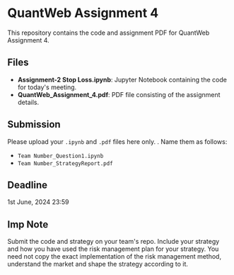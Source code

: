 # QuantWeb Assignment 4

This repository contains the code and assignment PDF for QuantWeb Assignment 4.

## Files

- **Assignment-2 Stop Loss.ipynb**: Jupyter Notebook containing the code for today's meeting.
- **QuantWeb_Assignment_4.pdf**: PDF file consisting of the assignment details.

## Submission

Please upload your `.ipynb`  and `.pdf` files here only. . Name them as follows:

- `Team Number_Question1.ipynb`
- `Team Number_StrategyReport.pdf`

## Deadline

1st June, 2024 23:59

## Imp Note


Submit the code and strategy on your team's repo. Include your strategy and how you have used the risk management plan for your strategy. You need not copy the exact implementation of the risk management method, understand the market and shape the strategy according to it.
